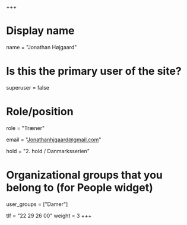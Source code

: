 +++
# Display name
name = "Jonathan Højgaard"

# Is this the primary user of the site?
superuser = false

# Role/position
role = "Træner"

email = "Jonathanhjgaard@gmail.com"

hold = "2. hold / Danmarksserien"

# Organizational groups that you belong to (for People widget)
user_groups = ["Damer"]

tlf = "22 29 26 00"
weight = 3
+++
